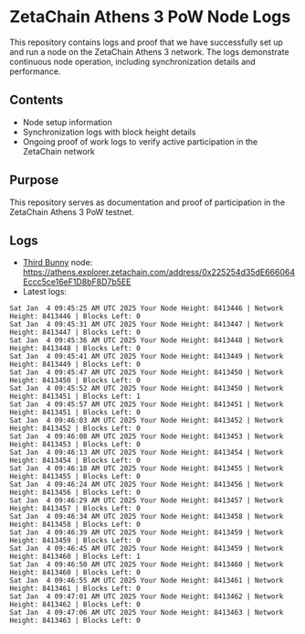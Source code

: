 # ZetaChain Athens 3 PoW Node Logs
This repository contains logs and proof that we have successfully set up and run a node on the ZetaChain Athens 3 network. The logs demonstrate continuous node operation, including synchronization details and performance.

## Contents
- Node setup information
- Synchronization logs with block height details
- Ongoing proof of work logs to verify active participation in the ZetaChain network

## Purpose
This repository serves as documentation and proof of participation in the ZetaChain Athens 3 PoW testnet.

## Logs

- [Third Bunny](https://thirdbunny.xyz/) node: https://athens.explorer.zetachain.com/address/0x225254d35dE666064Eccc5ce16eF1D8bF8D7b5EE
- Latest logs:
```
Sat Jan  4 09:45:25 AM UTC 2025 Your Node Height: 8413446 | Network Height: 8413446 | Blocks Left: 0
Sat Jan  4 09:45:31 AM UTC 2025 Your Node Height: 8413447 | Network Height: 8413447 | Blocks Left: 0
Sat Jan  4 09:45:36 AM UTC 2025 Your Node Height: 8413448 | Network Height: 8413448 | Blocks Left: 0
Sat Jan  4 09:45:41 AM UTC 2025 Your Node Height: 8413449 | Network Height: 8413449 | Blocks Left: 0
Sat Jan  4 09:45:47 AM UTC 2025 Your Node Height: 8413450 | Network Height: 8413450 | Blocks Left: 0
Sat Jan  4 09:45:52 AM UTC 2025 Your Node Height: 8413450 | Network Height: 8413451 | Blocks Left: 1
Sat Jan  4 09:45:57 AM UTC 2025 Your Node Height: 8413451 | Network Height: 8413451 | Blocks Left: 0
Sat Jan  4 09:46:03 AM UTC 2025 Your Node Height: 8413452 | Network Height: 8413452 | Blocks Left: 0
Sat Jan  4 09:46:08 AM UTC 2025 Your Node Height: 8413453 | Network Height: 8413453 | Blocks Left: 0
Sat Jan  4 09:46:13 AM UTC 2025 Your Node Height: 8413454 | Network Height: 8413454 | Blocks Left: 0
Sat Jan  4 09:46:18 AM UTC 2025 Your Node Height: 8413455 | Network Height: 8413455 | Blocks Left: 0
Sat Jan  4 09:46:24 AM UTC 2025 Your Node Height: 8413456 | Network Height: 8413456 | Blocks Left: 0
Sat Jan  4 09:46:29 AM UTC 2025 Your Node Height: 8413457 | Network Height: 8413457 | Blocks Left: 0
Sat Jan  4 09:46:34 AM UTC 2025 Your Node Height: 8413458 | Network Height: 8413458 | Blocks Left: 0
Sat Jan  4 09:46:39 AM UTC 2025 Your Node Height: 8413459 | Network Height: 8413459 | Blocks Left: 0
Sat Jan  4 09:46:45 AM UTC 2025 Your Node Height: 8413459 | Network Height: 8413460 | Blocks Left: 1
Sat Jan  4 09:46:50 AM UTC 2025 Your Node Height: 8413460 | Network Height: 8413460 | Blocks Left: 0
Sat Jan  4 09:46:55 AM UTC 2025 Your Node Height: 8413461 | Network Height: 8413461 | Blocks Left: 0
Sat Jan  4 09:47:01 AM UTC 2025 Your Node Height: 8413462 | Network Height: 8413462 | Blocks Left: 0
Sat Jan  4 09:47:06 AM UTC 2025 Your Node Height: 8413463 | Network Height: 8413463 | Blocks Left: 0
```
